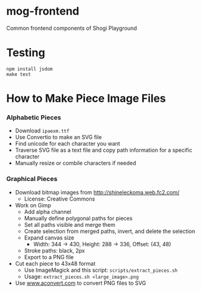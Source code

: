 # mog-frontend
Common frontend components of Shogi Playground

# Testing

```
npm install jsdom
make test
```

# How to Make Piece Image Files

### Alphabetic Pieces

- Download `ipaexm.ttf`
- Use Convertio to make an SVG file
- Find unicode for each character you want
- Traverse SVG file as a text file and copy path information for a specific character
- Manually resize or combile characters if needed

### Graphical Pieces

- Download bitmap images from http://shineleckoma.web.fc2.com/
  - License: Creative Commons
- Work on Gimp
  - Add alpha channel
  - Manually define polygonal paths for pieces
  - Set all paths visible and merge them
  - Create selection from merged paths, invert, and delete the selection
  - Expand canvas size
    - Width: 344 -> 430, Height: 288 -> 336, Offset: (43, 48)
  - Stroke paths: black, 2px
  - Export to a PNG file
- Cut each piece to 43x48 format
  - Use ImageMagick and this script: `scripts/extract_pieces.sh`
  - Usage: `extract_pieces.sh <large_image>.png`
- Use www.aconvert.com to convert PNG files to SVG

